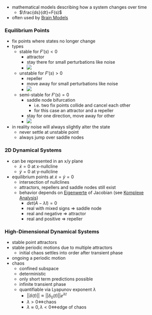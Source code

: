 + mathematical models describing how a system changes over time
	+ $\frac{ds}{dt}=F(s)$
+ often used by [Brain Models](Brain%20Models.md)
### Equilibrium Points
+ fix points where states no longer change
+ types
	+ stable for $F'(s)\lt0$
		+ attractor
		+ stay there for small perturbations like noise
		+ ![](../../../../z_images/Pasted%20image%2020250616130918.png)
	+ unstable for $F'(s)\gt0$
		+ repeller
		+ move away for small perturbations like noise
		+ ![](../../../../z_images/Pasted%20image%2020250616130931.png)
	+ semi-stable for $F'(s)=0$
		+ saddle node bifurcation
			+ i.e. two fix points collide and cancel each other
			+ for this case an attractor and a repeller
		+ stay for one direction, move away for other
		+ ![](../../../../z_images/Pasted%20image%2020250616130944.png)
+ in reality noise will always slightly alter the state
	+ never settle at unstable point
	+ always jump over saddle nodes
### 2D Dynamical Systems
+ can be represented in an x/y plane
	+ $\dot x=0$ at x-nullcline
	+ $\dot y=0$ at y-nullcline
+ equilibrium points at $\dot x=\dot y=0$
	+ intersection of nullclines
	+ attractors, repellers and saddle nodes still exist
	+ behavior depends on [Eigenwerte](../../../../Mathematik/NRLA/Eigenwerte/Eigenwerte.md) of Jacobian (see [Komplexe Analysis](../../../../Mathematik/Analysis/Komplexe%20Analysis/Komplexe%20Analysis.md))
		+ $det(A-\lambda I)=0$
		+ real with mixed signs $\Rightarrow$ saddle node
		+ real and negative $\Rightarrow$ attractor
		+ real and positive $\Rightarrow$ repeller
### High-Dimensional Dynamical Systems
+ stable point attractors
+ stable periodic motions due to multiple attractors
	+ initial chaos settles into order after transient phase
+ ongoing a periodic motion
+  chaos
	+ confined subspace
	+ deterministic
	+ only short term predictions possible
	+ infinite transient phase
	+ quantifiable via Lyapunov exponent $\lambda$
		+ $||\delta(t)||\approx ||\delta_0(t)||e^{\lambda t}$
		+ $\lambda > 0 \iff$chaos
		+ $\lambda \approx 0, \lambda < 0 \iff$edge of chaos
